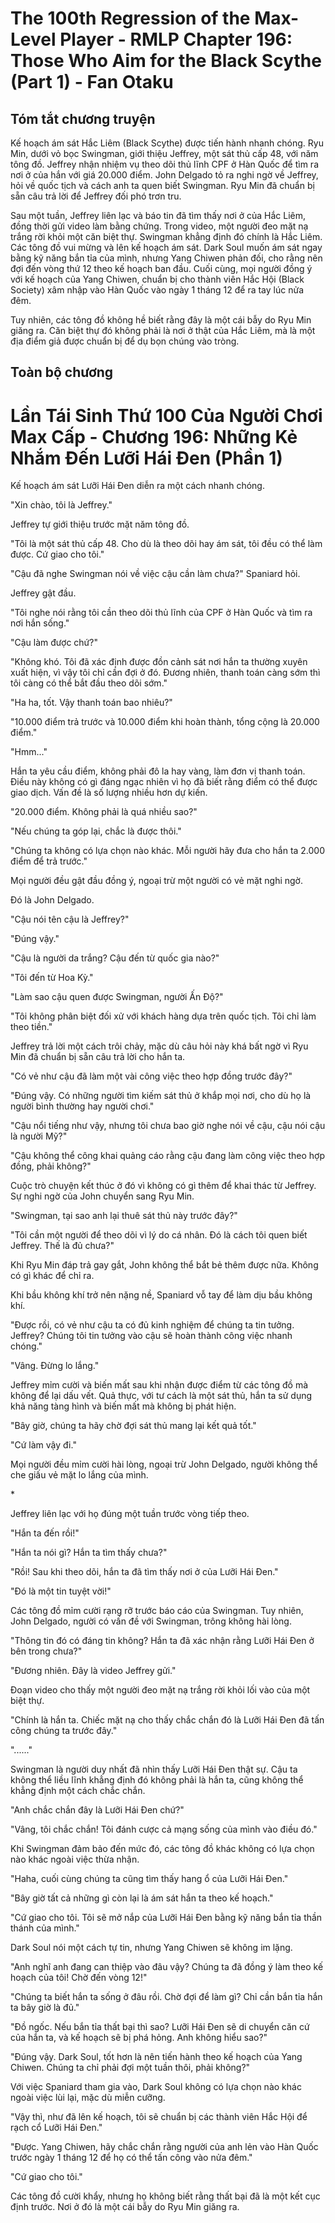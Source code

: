# The 100th Regression of the Max-Level Player - RMLP Chapter 196: Those Who Aim for the Black Scythe (Part 1) - Fan Otaku

## Tóm tắt chương truyện

Kế hoạch ám sát Hắc Liêm (Black Scythe) được tiến hành nhanh chóng. Ryu Min, dưới vỏ bọc Swingman, giới thiệu Jeffrey, một sát thủ cấp 48, với năm tông đồ. Jeffrey nhận nhiệm vụ theo dõi thủ lĩnh CPF ở Hàn Quốc để tìm ra nơi ở của hắn với giá 20.000 điểm. John Delgado tỏ ra nghi ngờ về Jeffrey, hỏi về quốc tịch và cách anh ta quen biết Swingman. Ryu Min đã chuẩn bị sẵn câu trả lời để Jeffrey đối phó trơn tru.

Sau một tuần, Jeffrey liên lạc và báo tin đã tìm thấy nơi ở của Hắc Liêm, đồng thời gửi video làm bằng chứng. Trong video, một người đeo mặt nạ trắng rời khỏi một căn biệt thự. Swingman khẳng định đó chính là Hắc Liêm. Các tông đồ vui mừng và lên kế hoạch ám sát. Dark Soul muốn ám sát ngay bằng kỹ năng bắn tỉa của mình, nhưng Yang Chiwen phản đối, cho rằng nên đợi đến vòng thứ 12 theo kế hoạch ban đầu. Cuối cùng, mọi người đồng ý với kế hoạch của Yang Chiwen, chuẩn bị cho thành viên Hắc Hội (Black Society) xâm nhập vào Hàn Quốc vào ngày 1 tháng 12 để ra tay lúc nửa đêm.

Tuy nhiên, các tông đồ không hề biết rằng đây là một cái bẫy do Ryu Min giăng ra. Căn biệt thự đó không phải là nơi ở thật của Hắc Liêm, mà là một địa điểm giả được chuẩn bị để dụ bọn chúng vào tròng.

## Toàn bộ chương

# Lần Tái Sinh Thứ 100 Của Người Chơi Max Cấp - Chương 196: Những Kẻ Nhắm Đến Lưỡi Hái Đen (Phần 1)

Kế hoạch ám sát Lưỡi Hái Đen diễn ra một cách nhanh chóng.

"Xin chào, tôi là Jeffrey."

Jeffrey tự giới thiệu trước mặt năm tông đồ.

"Tôi là một sát thủ cấp 48. Cho dù là theo dõi hay ám sát, tôi đều có thể làm được. Cứ giao cho tôi."

"Cậu đã nghe Swingman nói về việc cậu cần làm chưa?" Spaniard hỏi.

Jeffrey gật đầu.

"Tôi nghe nói rằng tôi cần theo dõi thủ lĩnh của CPF ở Hàn Quốc và tìm ra nơi hắn sống."

"Cậu làm được chứ?"

"Không khó. Tôi đã xác định được đồn cảnh sát nơi hắn ta thường xuyên xuất hiện, vì vậy tôi chỉ cần đợi ở đó. Đương nhiên, thanh toán càng sớm thì tôi càng có thể bắt đầu theo dõi sớm."

"Ha ha, tốt. Vậy thanh toán bao nhiêu?"

"10.000 điểm trả trước và 10.000 điểm khi hoàn thành, tổng cộng là 20.000 điểm."

"Hmm..."

Hắn ta yêu cầu điểm, không phải đô la hay vàng, làm đơn vị thanh toán. Điều này không có gì đáng ngạc nhiên vì họ đã biết rằng điểm có thể được giao dịch. Vấn đề là số lượng nhiều hơn dự kiến.

"20.000 điểm. Không phải là quá nhiều sao?"

"Nếu chúng ta góp lại, chắc là được thôi."

"Chúng ta không có lựa chọn nào khác. Mỗi người hãy đưa cho hắn ta 2.000 điểm để trả trước."

Mọi người đều gật đầu đồng ý, ngoại trừ một người có vẻ mặt nghi ngờ.

Đó là John Delgado.

"Cậu nói tên cậu là Jeffrey?"

"Đúng vậy."

"Cậu là người da trắng? Cậu đến từ quốc gia nào?"

"Tôi đến từ Hoa Kỳ."

"Làm sao cậu quen được Swingman, người Ấn Độ?"

"Tôi không phân biệt đối xử với khách hàng dựa trên quốc tịch. Tôi chỉ làm theo tiền."

Jeffrey trả lời một cách trôi chảy, mặc dù câu hỏi này khá bất ngờ vì Ryu Min đã chuẩn bị sẵn câu trả lời cho hắn ta.

"Có vẻ như cậu đã làm một vài công việc theo hợp đồng trước đây?"

"Đúng vậy. Có những người tìm kiếm sát thủ ở khắp mọi nơi, cho dù họ là người bình thường hay người chơi."

"Cậu nổi tiếng như vậy, nhưng tôi chưa bao giờ nghe nói về cậu, cậu nói cậu là người Mỹ?"

"Cậu không thể công khai quảng cáo rằng cậu đang làm công việc theo hợp đồng, phải không?"

Cuộc trò chuyện kết thúc ở đó vì không có gì thêm để khai thác từ Jeffrey. Sự nghi ngờ của John chuyển sang Ryu Min.

"Swingman, tại sao anh lại thuê sát thủ này trước đây?"

"Tôi cần một người để theo dõi vì lý do cá nhân. Đó là cách tôi quen biết Jeffrey. Thế là đủ chưa?"

Khi Ryu Min đáp trả gay gắt, John không thể bắt bẻ thêm được nữa. Không có gì khác để chỉ ra.

Khi bầu không khí trở nên nặng nề, Spaniard vỗ tay để làm dịu bầu không khí.

"Được rồi, có vẻ như cậu ta có đủ kinh nghiệm để chúng ta tin tưởng. Jeffrey? Chúng tôi tin tưởng vào cậu sẽ hoàn thành công việc nhanh chóng."

"Vâng. Đừng lo lắng."

Jeffrey mỉm cười và biến mất sau khi nhận được điểm từ các tông đồ mà không để lại dấu vết. Quả thực, với tư cách là một sát thủ, hắn ta sử dụng khả năng tàng hình và biến mất mà không bị phát hiện.

"Bây giờ, chúng ta hãy chờ đợi sát thủ mang lại kết quả tốt."

"Cứ làm vậy đi."

Mọi người đều mỉm cười hài lòng, ngoại trừ John Delgado, người không thể che giấu vẻ mặt lo lắng của mình.

\*

Jeffrey liên lạc với họ đúng một tuần trước vòng tiếp theo.

"Hắn ta đến rồi!"

"Hắn ta nói gì? Hắn ta tìm thấy chưa?"

"Rồi! Sau khi theo dõi, hắn ta đã tìm thấy nơi ở của Lưỡi Hái Đen."

"Đó là một tin tuyệt vời!"

Các tông đồ mỉm cười rạng rỡ trước báo cáo của Swingman. Tuy nhiên, John Delgado, người có vấn đề với Swingman, trông không hài lòng.

"Thông tin đó có đáng tin không? Hắn ta đã xác nhận rằng Lưỡi Hái Đen ở bên trong chưa?"

"Đương nhiên. Đây là video Jeffrey gửi."

Đoạn video cho thấy một người đeo mặt nạ trắng rời khỏi lối vào của một biệt thự.

"Chính là hắn ta. Chiếc mặt nạ cho thấy chắc chắn đó là Lưỡi Hái Đen đã tấn công chúng ta trước đây."

"......"

Swingman là người duy nhất đã nhìn thấy Lưỡi Hái Đen thật sự. Cậu ta không thể liều lĩnh khẳng định đó không phải là hắn ta, cũng không thể khẳng định một cách chắc chắn.

"Anh chắc chắn đây là Lưỡi Hái Đen chứ?"

"Vâng, tôi chắc chắn! Tôi đánh cược cả mạng sống của mình vào điều đó."

Khi Swingman đảm bảo đến mức đó, các tông đồ khác không có lựa chọn nào khác ngoài việc thừa nhận.

"Haha, cuối cùng chúng ta cũng tìm thấy hang ổ của Lưỡi Hái Đen."

"Bây giờ tất cả những gì còn lại là ám sát hắn ta theo kế hoạch."

"Cứ giao cho tôi. Tôi sẽ mở nắp của Lưỡi Hái Đen bằng kỹ năng bắn tỉa thần thánh của mình."

Dark Soul nói một cách tự tin, nhưng Yang Chiwen sẽ không im lặng.

"Anh nghĩ anh đang can thiệp vào đâu vậy? Chúng ta đã đồng ý làm theo kế hoạch của tôi! Chờ đến vòng 12!"

"Chúng ta biết hắn ta sống ở đâu rồi. Chờ đợi để làm gì? Chỉ cần bắn tỉa hắn ta bây giờ là đủ."

"Đồ ngốc. Nếu bắn tỉa thất bại thì sao? Lưỡi Hái Đen sẽ di chuyển căn cứ của hắn ta, và kế hoạch sẽ bị phá hỏng. Anh không hiểu sao?"

"Đúng vậy. Dark Soul, tốt hơn là nên tiến hành theo kế hoạch của Yang Chiwen. Chúng ta chỉ phải đợi một tuần thôi, phải không?"

Với việc Spaniard tham gia vào, Dark Soul không có lựa chọn nào khác ngoài việc lùi lại, mặc dù miễn cưỡng.

"Vậy thì, như đã lên kế hoạch, tôi sẽ chuẩn bị các thành viên Hắc Hội để rạch cổ Lưỡi Hái Đen."

"Được. Yang Chiwen, hãy chắc chắn rằng người của anh lẻn vào Hàn Quốc trước ngày 1 tháng 12 để họ có thể tấn công vào nửa đêm."

"Cứ giao cho tôi."

Các tông đồ cười khẩy, nhưng họ không biết rằng thất bại đã là một kết cục định trước. Nơi ở đó là một cái bẫy do Ryu Min giăng ra.